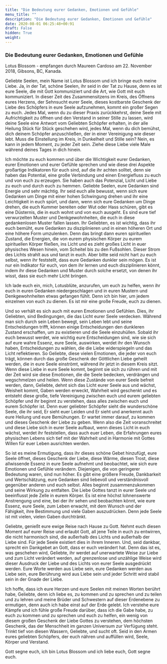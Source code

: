 ```yaml
---
title: "Die Bedeutung eurer Gedanken, Emotionen und Gefühle"
menu_title: ""
description: "Die Bedeutung eurer Gedanken, Emotionen und Gefühle"
date: 2020-08-01 06:25:48+00:91
draft: False
hidden: True
weight:
---
```

### Die Bedeutung eurer Gedanken, Emotionen und Gefühle

Lotus Blossom - empfangen durch Maureen Cardoso am 22. November 2018, Gibsons, BC, Kanada.

Geliebte Seelen, mein Name ist Lotus Blossom und ich bringe euch meine Liebe. Ja, in der Tat, schöne Seelen, ihr seid in der Tat zu Hause, denn es ist eure Seele, die mit Gott kommuniziert und die Art, wie Gott mit euch kommuniziert. In dieser Zeit des Zusammensitzens im Kreis, des Öffnens eures Herzens, der Sehnsucht eurer Seele, dieses kostbarste Geschenk der Liebe des Schöpfers in eure Seele aufzunehmen, kommt ein großer Segen zu euch. Jedes Mal, wenn du zu dieser Praxis zurückkehrst, deine Seele mit Aufrichtigkeit zu öffnen und den Verstand in seiner Stille zu lassen, wird deine Seele eine Antwort vom Geliebten Schöpfer erhalten, in der alle Heilung Stück für Stück geschehen wird, jedes Mal, wenn du dich bemühst, dich deinem Schöpfer anzuschließen, der in einer Vereinigung wie dieser lebt. Muss die Einstellung im Kreis, in Dunkelheit und Stille sein? Nein, es kann in jedem Moment, zu jeder Zeit sein. Ziehe diese Liebe viele Male während deines Tages in dich hinein.

Ich möchte zu euch kommen und über die Wichtigkeit eurer Gedanken, eurer Emotionen und eurer Gefühle sprechen und wie diese drei Aspekte großartige Indikatoren für euch sind, auf die ihr achten solltet, denn sie haben das Potential, eine große Verbindung und einen Energiefluss zu euch und von euch zu erzeugen. Sie haben auch das Potenzial, Licht und Liebe zu euch und durch euch zu hemmen. Geliebte Seelen, eure Gedanken sind Energie und sehr mächtig. Ihr seid euch alle bewusst, wenn sich eure Gedanken um Dinge mit einer hohen Schwingung drehen und ihr eine Leichtigkeit in euch spürt, und dann, wenn sich eure Gedanken um Dinge drehen, die euch Kummer bereiten oder Wut oder Hass schüren, gibt es eine Düsternis, die in euch wohnt und von euch ausgeht. Es sind eure tief verwurzelten Muster und Denkgewohnheiten, die euch in diese gedankenlosen Muster fallen lassen. Ihr Geliebten, es ist wichtig, dass ihr euch bemüht, eure Gedanken zu disziplinieren und in einen höheren Ort und eine höhere Form umzulenken. Denn das bringt dann euren spirituellen Zustand, die Energien, die von eurem physischen Körper zu eurem spirituellen Körper fließen, ins Licht und es zieht großes Licht in euer physisches Wesen hinein, vom Scheitel bis zu den Fußsohlen. Dieser Strom des Lichts strahlt aus und tanzt in euch. Aber bitte seid nicht hart zu euch selbst, wenn ihr feststellt, dass eure Gedanken dunkler sein mögen. Es ist nur ein Indikator für euch, von dem ihr lernen und euch disziplinieren könnt, indem ihr diese Gedanken und Muster durch solche ersetzt, von denen ihr wisst, dass sie euch mehr Licht bringen.

Ich lade euch ein, mich, Lotusblüte, anzurufen, um euch zu helfen, wenn ihr euch in euren Gedanken niedergeschlagen und in euren Mustern und Denkgewohnheiten etwas gefangen fühlt. Denn ich bin hier, um jedem einzelnen von euch zu dienen. Es ist mir eine große Freude, euch zu dienen.

Und so verhält es sich auch mit euren Emotionen und Gefühlen. Dies, ihr Geliebten, sind Bedingungen, die das Licht eurer Seele verdecken. Während man sich durch sein Leben bewegt, sein Leben lebt und seine Entscheidungen trifft, können einige Entscheidungen den dunkleren Zustand erschaffen, um zu existieren und die Seele einzuhüllen. Sobald ihr euch bewusst werdet, wie wichtig eure Entscheidungen sind, wie sie sich auf eure wahre Essenz, eure Seele, auswirken, werdet ihr den Wunsch haben, Entscheidungen zu wählen, die die Liebe widerspiegeln und das Licht reflektieren. So Geliebte, diese vielen Emotionen, die jeder von euch trägt, können durch das große Geschenk der Göttlichen Liebe geheilt werden, die in eure Seele einströmt, während ihr jetzt in diesem Kreis sitzt. Wenn diese Liebe in eure Seele kommt, beginnt sie sich zu rühren und mit der Zeit wird sie diese Emotionen, die die Seele bedecken, verdrängen und wegschmelzen und heilen. Wenn diese Zustände von eurer Seele befreit werden, dann, Geliebte, dehnt sich das Licht eurer Seele aus und wächst, Weisheit kommt, Gaben werden erweckt, Wahrheit wird geschenkt und es entsteht diese große, tiefe Vereinigung zwischen euch und eurem geliebten Schöpfer und ihr beginnt zu verstehen, dass alles zwischen euch und eurem Schöpfer ist. Denn euer geliebter Schöpfer sieht die wunderschöne Seele, die ihr seid, Er sieht euer Leiden und Er sieht und anerkennt auch eure Heilung und eure Bemühungen. Er wartet immer darauf, zu kommen und dieses Geschenk der Liebe zu geben. Wenn also die Zeit voranschreitet und diese Liebe sich in eurer Seele aufbaut, wenn dieses Licht in euch wächst, werdet ihr feststellen, dass auch euer Leben, die Erfahrungen eures physischen Lebens sich tief mit der Wahrheit und in Harmonie mit Gottes Willen für euer Leben ausrichten werden.

So ist es meine Ermutigung, dass ihr dieses schöne Gebet hinzufügt, eure Seele öffnet, dieses Geschenk der Liebe, diese Wärme, diesen Trost, diese allwissende Essenz in eure Seele aufnehmt und beobachtet, wie sich eure Emotionen und Gefühle verändern. Diejenigen, die von geringerer Bedeutung waren, sind nun höher. Es gibt eine größere Freude, Dankbarkeit und Wertschätzung, eure Gedanken sind liebevoll und verständnisvoll gegenüber anderen und euch selbst. Alles beginnt zusammenzukommen und seine Wirkung zu entfalten. Die Liebe Gottes tanzt in eurer Seele und beeinflusst jede Zelle in eurem Körper. Es ist eine höchst lohnenswerte Anstrengung und eine, bei der ihr sehen und beobachten könnt, wie eure Essenz, eure Seele, zum Leben erwacht, mit dem Wunsch und der Fähigkeit, ihre Bestimmung und viele Gaben auszudrücken. Denn jede Seele ist mit vielen, vielen Gaben durchtränkt.

Geliebte, genießt eure ewige Reise nach Hause zu Gott. Nehmt euch diesen Moment auf eurer Reise und erlaubt Gott, all jene Teile in euch zu entwirren, die nicht harmonisch sind, die außerhalb des Lichts und außerhalb der Liebe sind. Für jede Seele existiert dies in ihrem Inneren. Und, seid dankbar, sprecht ein Dankgebet an Gott, dass er euch verändert hat. Denn das ist es, was geschehen wird, Geliebte, ihr werdet auf unerwartete Weise zur Liebe und zum Licht verändert werden, auf grenzenlose und unzählige Weise wird dieser Ausdruck der Liebe und des Lichts von eurer Seele ausgedrückt werden. Eure Worte werden aus Liebe sein, eure Gedanken werden aus Liebe sein, eure Berührung wird aus Liebe sein und jeder Schritt wird stabil sein in der Gnade der Liebe.

Ich hoffe, dass ich eure Herzen und eure Seelen mit meinen Worten berührt habe, Geliebte, denn ich liebe es, zu kommen und zu sprechen und zu teilen und zu lehren und meine Brüder und Schwestern auf dieser Erdenebene zu ermutigen, denn auch ich habe einst auf der Erde gelebt. Ich verstehe eure Kämpfe und ich fühle große Freude darüber, dass ich die Gabe habe, zu euch zu kommen und zu sprechen und euch zu helfen, ein wenig von diesem großen Geschenk der Liebe Gottes zu verstehen, dem höchsten Geschenk, das der Menschheit im ganzen Universum zur Verfügung steht. Trinkt tief von diesen Wassern, Geliebte, und sucht oft. Seid in den Armen eures geliebten Schöpfers, der euch nähren und auffüllen wird, Seele, Körper und Verstand.

Gott segne euch, ich bin Lotus Blossom und ich liebe euch, Gott segne euch.
